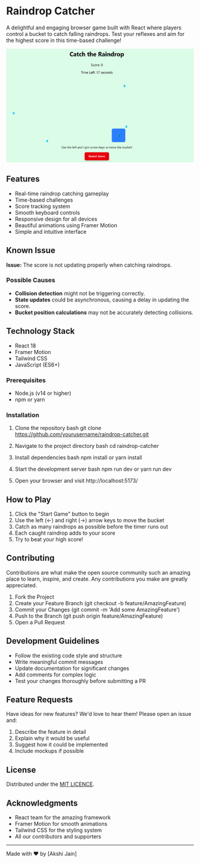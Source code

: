 # Raindrop Catcher

A delightful and engaging browser game built with React where players control a bucket to catch falling raindrops. Test your reflexes and aim for the highest score in this time-based challenge!

![Raindrop Catcher Game](public\game.png)


## Features

* Real-time raindrop catching gameplay
* Time-based challenges
* Score tracking system
* Smooth keyboard controls
* Responsive design for all devices
* Beautiful animations using Framer Motion
* Simple and intuitive interface

##  Known Issue  
**Issue:** The score is not updating properly when catching raindrops.  

###  Possible Causes  
- **Collision detection** might not be triggering correctly.  
- **State updates** could be asynchronous, causing a delay in updating the score.  
- **Bucket position calculations** may not be accurately detecting collisions.

## Technology Stack

* React 18
* Framer Motion
* Tailwind CSS
* JavaScript (ES6+)


### Prerequisites

* Node.js (v14 or higher)
* npm or yarn

### Installation

1. Clone the repository
bash
git clone https://github.com/yourusername/raindrop-catcher.git


2. Navigate to the project directory
bash
cd raindrop-catcher


3. Install dependencies
bash
npm install
or
yarn install


4. Start the development server
bash
npm run dev
 or
yarn run dev


5. Open your browser and visit  http://localhost:5173/

## How to Play

1. Click the "Start Game" button to begin
2. Use the left (←) and right (→) arrow keys to move the bucket
3. Catch as many raindrops as possible before the timer runs out
4. Each caught raindrop adds to your score
5. Try to beat your high score!

## Contributing

Contributions are what make the open source community such an amazing place to learn, inspire, and create. Any contributions you make are greatly appreciated.

1. Fork the Project
2. Create your Feature Branch (git checkout -b feature/AmazingFeature)
3. Commit your Changes (git commit -m 'Add some AmazingFeature')
4. Push to the Branch (git push origin feature/AmazingFeature)
5. Open a Pull Request



## Development Guidelines

* Follow the existing code style and structure
* Write meaningful commit messages
* Update documentation for significant changes
* Add comments for complex logic
* Test your changes thoroughly before submitting a PR



## Feature Requests

Have ideas for new features? We'd love to hear them! Please open an issue and:
1. Describe the feature in detail
2. Explain why it would be useful
3. Suggest how it could be implemented
4. Include mockups if possible

## License

Distributed under the [MIT LICENCE](LICENSE).

## Acknowledgments

* React team for the amazing framework
* Framer Motion for smooth animations
* Tailwind CSS for the styling system
* All our contributors and supporters



---

Made with ♥ by [Akshi Jain]